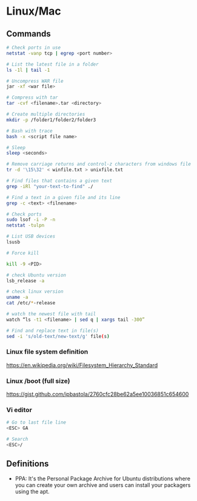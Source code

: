 # Linux/Mac

## Commands

```sh
# Check ports in use
netstat -vanp tcp | egrep <port number>

# List the latest file in a folder
ls -1l | tail -1

# Uncompress WAR file
jar -xf <war file>

# Compress with tar
tar -cvf <filename>.tar <directory>

# Create multiple directories
mkdir -p /folder1/folder2/folder3

# Bash with trace
bash -x <script file name>

# Sleep
sleep <seconds>

# Remove carriage returns and control-z characters from windows file
tr -d '\15\32' < winfile.txt > unixfile.txt

# Find files that contains a given text
grep -iRl "your-text-to-find" ./

# Find a text in a given file and its line
grep -c <text> <filnename>

# Check ports
sudo lsof -i -P -n
netstat -tulpn

# List USB devices
lsusb

# Force kill

kill -9 <PID>

# check Ubuntu version
lsb_release -a

# check linux version
uname -a
cat /etc/*-release

# watch the newest file with tail
watch “ls -t1 <filename> | sed q | xargs tail -300”

# Find and replace text in file(s)
sed -i 's/old-text/new-text/g' file(s)
```

### Linux file system definition

https://en.wikipedia.org/wiki/Filesystem_Hierarchy_Standard

### Linux /boot (full size)

https://gist.github.com/ipbastola/2760cfc28be62a5ee10036851c654600

### Vi editor

```sh
# Go to last file line
<ESC> GA

# Search
<ESC>/
```
## Definitions 

* PPA: It's the Personal Package Archive for Ubuntu distributions where you can create your own archive and users can install your packagers using the apt.
